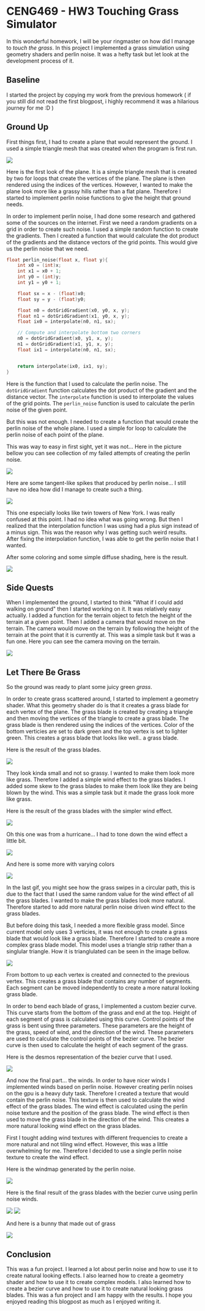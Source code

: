 # CENG469 - HW3 Touching Grass Simulator

In this wonderful homework, I will be your ringmaster on how did I manage to _touch the grass_. In this project I implemented a grass simulation using geometry shaders and perlin noise. It was a hefty task but let look at the development process of it.


## Baseline

I started the project by copying my work from the previous homework ( if you still did not read the first blogpost, i highly recommend it was a hilarious journey for me :D )

## Ground Up

First things first, I had to create a plane that would represent the ground. I used a simple triangle mesh that was created when the program is first run.

<img src="images/image_8.png">

Here is the first look of the plane. It is a simple triangle mesh that is created by two for loops that create the vertices of the plane. The plane is then rendered using the indices of the vertices. However, I wanted to make the plane look more like a grassy hills rather than a flat plane. Therefore I started to implement perlin noise functions to give the height that ground needs.

In order to implement perlin noise, I had done some research and gathered some of the sources on the internet. First we need a random gradients on a grid in order to create such noise. I used a simple random function to create the gradients. Then I created a function that would calculate the dot product of the gradients and the distance vectors of the grid points. This would give us the perlin noise that we need. 

```cpp
float perlin_noise(float x, float y){
    int x0 = (int)x;
    int x1 = x0 + 1;
    int y0 = (int)y;
    int y1 = y0 + 1;

    float sx = x - (float)x0;
    float sy = y - (float)y0;

    float n0 = dotGridGradient(x0, y0, x, y);
    float n1 = dotGridGradient(x1, y0, x, y);
    float ix0 = interpolate(n0, n1, sx);

    // Compute and interpolate bottom two corners
    n0 = dotGridGradient(x0, y1, x, y);
    n1 = dotGridGradient(x1, y1, x, y);
    float ix1 = interpolate(n0, n1, sx);


    return interpolate(ix0, ix1, sy);
}
```

Here is the function that I used to calculate the perlin noise. The `dotGridGradient` function calculates the dot product of the gradient and the distance vector. The `interpolate` function is used to interpolate the values of the grid points. The `perlin_noise` function is used to calculate the perlin noise of the given point.

But this was not enough. I needed to create a function that would create the perlin noise of the whole plane. I used a simple for loop to calculate the perlin noise of each point of the plane. 

This was way to easy in first sight, yet it was not... Here in the picture bellow you can see collection of my failed attempts of creating the perlin noise.

<img src="images/image_6.png">

Here are some tangent-like spikes that produced by perlin noise... I still have no idea how did I manage to create such a thing.

<img src="images/image_9.png">

This one especially looks like twin towers of New York. I was really confused at this point. I had no idea what was going wrong. But then I realized that the interpolation function I was using had a plus sign instead of a minus sign. This was the reason why I was getting such weird results. After fixing the interpolation function, I was able to get the perlin noise that I wanted.

After some coloring and some simple diffuse shading, here is the result.

<img src="images/image_10.png">

## Side Quests

When I implemented the ground, I started to think "What if I could add walking on ground" then I started working on it. It was relatively easy actually. I added a function for the terrain object to fetch the height of the terrain at a given point. Then I added a camera that would move on the terrain. The camera would move on the terrain by following the height of the terrain at the point that it is currently at. This was a simple task but it was a fun one. Here you can see the camera moving on the terrain.

<img src="images/image_1_1.gif">

## Let There Be Grass

So the ground was ready to plant some juicy green _grass_. 

In order to create grass scattered around, I started to implement a geometry shader. What this geometry shader do is that it creates a grass blade for each vertex of the plane. The grass blade is created by creating a triangle and then moving the vertices of the triangle to create a grass blade. The grass blade is then rendered using the indices of the vertices. Color of the bottom verticies are set to dark green and the top vertex is set to lighter green. This creates a grass blade that looks like well.. a grass blade.

Here is the result of the grass blades.

<img src="./images/image_11.png">

They look kinda small and not so grassy. I wanted to make them look more like grass. Therefore I added a simple wind effect to the grass blades. I added some skew to the grass blades to make them look like they are being blown by the wind. This was a simple task but it made the grass look more like grass.

Here is the result of the grass blades with the simpler wind effect.

<img src="./images/image_2.gif">

Oh this one was from a hurricane... I had to tone down the wind effect a little bit. 

<img src="./images/image_3.gif">

And here is some more with varying colors

<img src="./images/image_4.gif">

In the last gif, you might see how the grass swipes in a circular path, this is due to the fact that I used the same random value for the wind effect of all the grass blades. I wanted to make the grass blades look more natural. Therefore started to add more natural perlin noise driven wind effect to the grass blades.

But before doing this task, I needed a more flexible grass model. Since current model only uses 3 verticies, it was not enough to create a grass blade that would look like a grass blade. Therefore I started to create a more complex grass blade model. This model uses a triangle strip rather than a singlular triangle. How it is trianglulated can be seen in the image bellow.

<img src="./images/image_12.png">

From bottom to up each vertex is created and connected to the previous vertex. This creates a grass blade that contains any number of segments. Each segment can be moved independently to create a more natural looking grass blade. 

In order to bend each blade of grass, I implemented a custom bezier curve. This curve starts from the bottom of the grass and end at the top. Height of each segment of grass is calculated using this curve. Control points of the grass is bent using three parameters. These parameters are the height of the grass, speed of wind, and the direction of the wind. These parameters are used to calculate the control points of the bezier curve. The bezier curve is then used to calculate the height of each segment of the grass.

Here is the desmos representation of the bezier curve that I used.

<img src="./images/image_15.png">

And now the final part... the winds. In order to have nicer winds I implemented winds based on perlin noise. However creating perlin noises on the gpu is a heavy duty task. Therefore I created a texture that would contain the perlin noise. This texture is then used to calculate the wind effect of the grass blades. The wind effect is calculated using the perlin noise texture and the position of the grass blade. The wind effect is then used to move the grass blade in the direction of the wind. This creates a more natural looking wind effect on the grass blades.

First I tought adding wind textures with different frequencies to create a more natural and not tiling wind effect. However, this was a little overwhelming for me. Therefore I decided to use a single perlin noise texture to create the wind effect.

Here is the windmap generated by the perlin noise.

<img src="./images/windMapX4.png">

Here is the final result of the grass blades with the bezier curve using perlin noise winds.

<img src="./images/image_13.png">

<img src="./images/image_5.gif">

And here is a bunny that made out of grass

<img src="./images/image_14.png">

## Conclusion

This was a fun project. I learned a lot about perlin noise and how to use it to create natural looking effects. I also learned how to create a geometry shader and how to use it to create complex models. I also learned how to create a bezier curve and how to use it to create natural looking grass blades. This was a fun project and I am happy with the results. I hope you enjoyed reading this blogpost as much as I enjoyed writing it.


